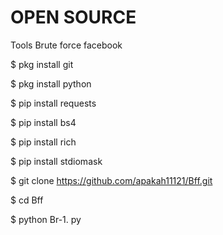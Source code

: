# OPEN SOURCE
Tools Brute force facebook

$ pkg install git

$ pkg install python

$ pip install requests

$ pip install bs4

$ pip install rich

$ pip install stdiomask

$ git clone https://github.com/apakah11121/Bff.git

$ cd Bff

$ python Br-1. py
